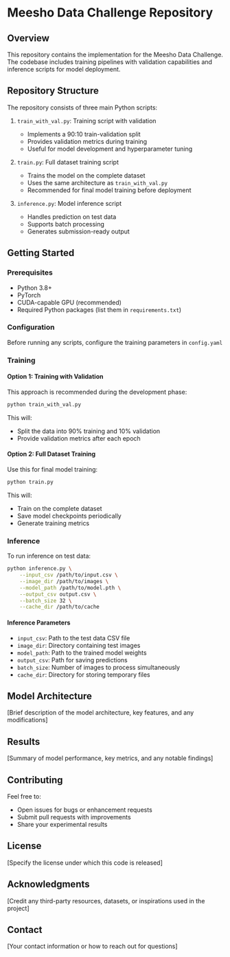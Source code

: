 # Meesho Data Challenge Repository

## Overview
This repository contains the implementation for the Meesho Data Challenge. The codebase includes training pipelines with validation capabilities and inference scripts for model deployment.

## Repository Structure
The repository consists of three main Python scripts:

1. `train_with_val.py`: Training script with validation
   - Implements a 90:10 train-validation split
   - Provides validation metrics during training
   - Useful for model development and hyperparameter tuning

2. `train.py`: Full dataset training script
   - Trains the model on the complete dataset
   - Uses the same architecture as `train_with_val.py`
   - Recommended for final model training before deployment

3. `inference.py`: Model inference script
   - Handles prediction on test data
   - Supports batch processing
   - Generates submission-ready output

## Getting Started

### Prerequisites
- Python 3.8+
- PyTorch
- CUDA-capable GPU (recommended)
- Required Python packages (list them in `requirements.txt`)

### Configuration
Before running any scripts, configure the training parameters in `config.yaml`

### Training

#### Option 1: Training with Validation
This approach is recommended during the development phase:
```bash
python train_with_val.py
```
This will:
- Split the data into 90% training and 10% validation
- Provide validation metrics after each epoch

#### Option 2: Full Dataset Training
Use this for final model training:
```bash
python train.py
```
This will:
- Train on the complete dataset
- Save model checkpoints periodically
- Generate training metrics

### Inference
To run inference on test data:
```bash
python inference.py \
    --input_csv /path/to/input.csv \
    --image_dir /path/to/images \
    --model_path /path/to/model.pth \
    --output_csv output.csv \
    --batch_size 32 \
    --cache_dir /path/to/cache
```

#### Inference Parameters
- `input_csv`: Path to the test data CSV file
- `image_dir`: Directory containing test images
- `model_path`: Path to the trained model weights
- `output_csv`: Path for saving predictions
- `batch_size`: Number of images to process simultaneously
- `cache_dir`: Directory for storing temporary files

## Model Architecture
[Brief description of the model architecture, key features, and any modifications]

## Results
[Summary of model performance, key metrics, and any notable findings]

## Contributing
Feel free to:
- Open issues for bugs or enhancement requests
- Submit pull requests with improvements
- Share your experimental results

## License
[Specify the license under which this code is released]

## Acknowledgments
[Credit any third-party resources, datasets, or inspirations used in the project]

## Contact
[Your contact information or how to reach out for questions]
